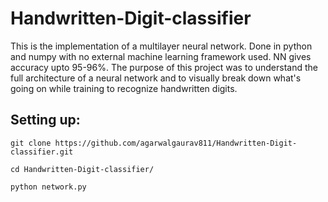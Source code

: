 # Handwritten-Digit-classifier
 This is the implementation of a multilayer neural network.
Done in python and numpy with no external machine learning framework used. NN gives accuracy upto 95-96%.
The purpose of this project was to understand the full architecture of a neural network and to visually break down what's going on while training to recognize handwritten digits.

## Setting up:

```
git clone https://github.com/agarwalgaurav811/Handwritten-Digit-classifier.git
```
```
cd Handwritten-Digit-classifier/
```
```
python network.py
```
